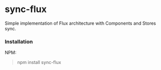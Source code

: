 # sync-flux
Simple implementation of Flux architecture with Components and Stores sync.

### Installation

NPM:

> npm install sync-flux
